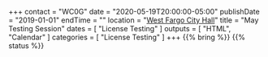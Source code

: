 +++
contact = "WC0G"
date = "2020-05-19T20:00:00-05:00"
publishDate = "2019-01-01"
endTime = ""
location = "[West Fargo City Hall](/places/west-fargo-city-hall/)"
title = "May Testing Session"
dates = [ "License Testing" ]
outputs = [ "HTML", "Calendar" ]
categories = [ "License Testing" ]
+++
{{% bring %}}
{{% status %}}

